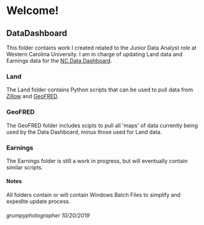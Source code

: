 # Welcome!

## __DataDashboard__
This folder contains work I created related to the Junior Data Analyst role at Western Carolina University.  I am in charge of updating Land data and Earnings data for the [NC Data Dashboard](https://www.wcu.edu/engage/regional-development/data-dashboard.aspx).  

### __Land__
The Land folder contains Python scripts that can be used to pull data from [Zillow](https://www.zillow.com/research/data/) and [GeoFRED](https://geofred.stlouisfed.org/map/).

### __GeoFRED__
The GeoFRED folder includes scipts to pull all 'maps' of data currently being used by the Data Dashboard, minus those used for Land data.

### __Earnings__
The Earnings folder is still a work in progress, but will eventually contain similar scripts.

#### __Notes__
All folders contain or will contain Windows Batch Files to simplify and expedite update process.

###### grumpyphotographer 10/20/2019
